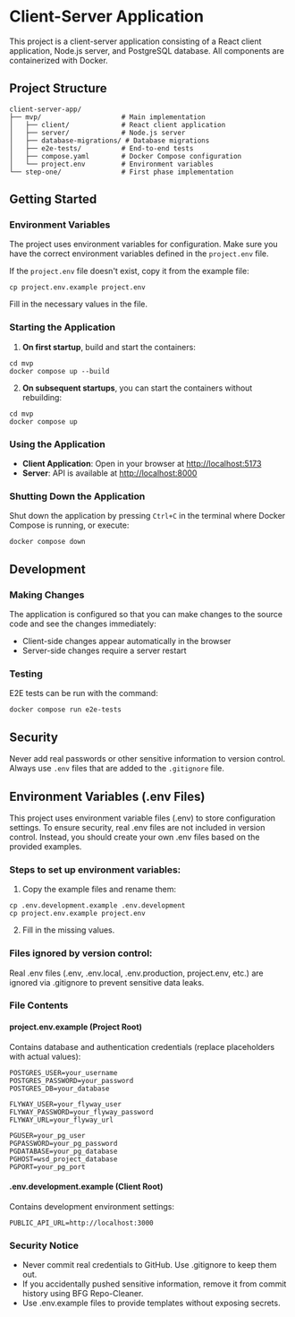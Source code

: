 # Client-Server Application

This project is a client-server application consisting of a React client application, Node.js server, and PostgreSQL database. All components are containerized with Docker.

## Project Structure

```
client-server-app/
├── mvp/                    # Main implementation
│   ├── client/             # React client application
│   ├── server/             # Node.js server
│   ├── database-migrations/ # Database migrations
│   ├── e2e-tests/          # End-to-end tests
│   ├── compose.yaml        # Docker Compose configuration
│   └── project.env         # Environment variables
└── step-one/               # First phase implementation
```

## Getting Started

### Environment Variables

The project uses environment variables for configuration. Make sure you have the correct environment variables defined in the `project.env` file.

If the `project.env` file doesn't exist, copy it from the example file:

```
cp project.env.example project.env
```

Fill in the necessary values in the file.

### Starting the Application

1. **On first startup**, build and start the containers:

```
cd mvp
docker compose up --build
```

2. **On subsequent startups**, you can start the containers without rebuilding:

```
cd mvp
docker compose up
```

### Using the Application

- **Client Application**: Open in your browser at [http://localhost:5173](http://localhost:5173)
- **Server**: API is available at [http://localhost:8000](http://localhost:8000)

### Shutting Down the Application

Shut down the application by pressing `Ctrl+C` in the terminal where Docker Compose is running, or execute:

```
docker compose down
```

## Development

### Making Changes

The application is configured so that you can make changes to the source code and see the changes immediately:

- Client-side changes appear automatically in the browser
- Server-side changes require a server restart

### Testing

E2E tests can be run with the command:

```
docker compose run e2e-tests
```

## Security

Never add real passwords or other sensitive information to version control. Always use `.env` files that are added to the `.gitignore` file.

## Environment Variables (.env Files)

This project uses environment variable files (.env) to store configuration settings. To ensure security, real .env files are not included in version control. Instead, you should create your own .env files based on the provided examples.

### Steps to set up environment variables:

1. Copy the example files and rename them:
```
cp .env.development.example .env.development
cp project.env.example project.env
```

2. Fill in the missing values.

### Files ignored by version control:

Real .env files (.env, .env.local, .env.production, project.env, etc.) are ignored via .gitignore to prevent sensitive data leaks.

### File Contents

#### project.env.example (Project Root)

Contains database and authentication credentials (replace placeholders with actual values):

```
POSTGRES_USER=your_username
POSTGRES_PASSWORD=your_password
POSTGRES_DB=your_database

FLYWAY_USER=your_flyway_user
FLYWAY_PASSWORD=your_flyway_password
FLYWAY_URL=your_flyway_url

PGUSER=your_pg_user
PGPASSWORD=your_pg_password
PGDATABASE=your_pg_database
PGHOST=wsd_project_database
PGPORT=your_pg_port
```

#### .env.development.example (Client Root)

Contains development environment settings:

```
PUBLIC_API_URL=http://localhost:3000
```

### Security Notice

- Never commit real credentials to GitHub. Use .gitignore to keep them out.
- If you accidentally pushed sensitive information, remove it from commit history using BFG Repo-Cleaner.
- Use .env.example files to provide templates without exposing secrets.
